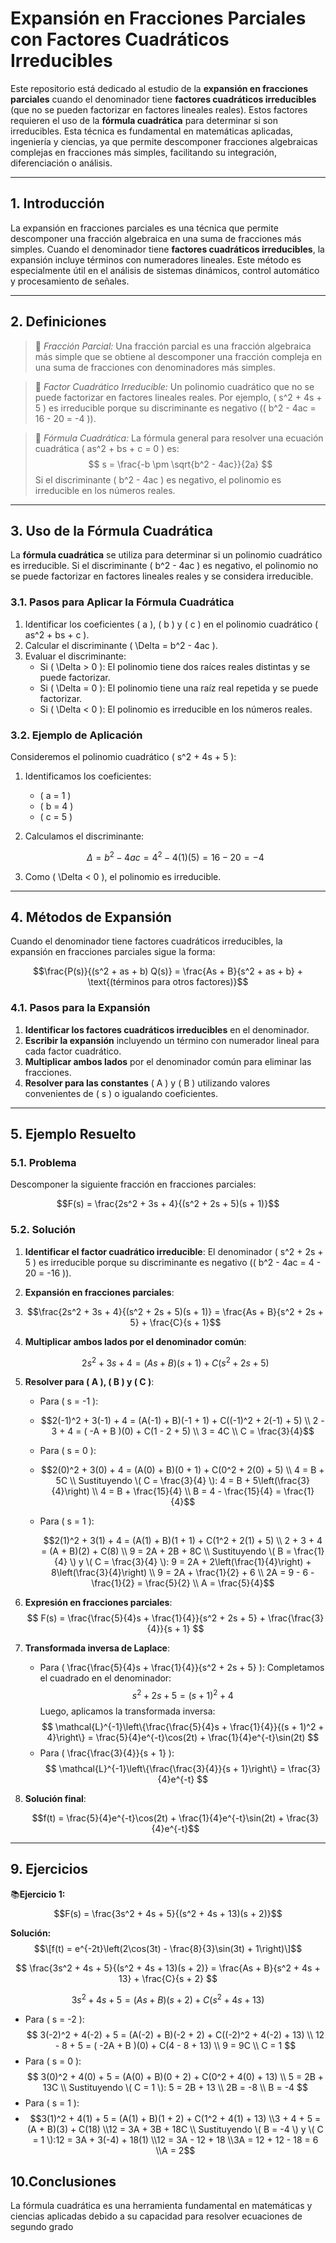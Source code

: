 # Expansión en Fracciones Parciales con Factores Cuadráticos Irreducibles

Este repositorio está dedicado al estudio de la **expansión en fracciones parciales** cuando el denominador tiene **factores cuadráticos irreducibles** (que no se pueden factorizar en factores lineales reales). Estos factores requieren el uso de la **fórmula cuadrática** para determinar si son irreducibles. Esta técnica es fundamental en matemáticas aplicadas, ingeniería y ciencias, ya que permite descomponer fracciones algebraicas complejas en fracciones más simples, facilitando su integración, diferenciación o análisis.

---

## 1. Introducción

La expansión en fracciones parciales es una técnica que permite descomponer una fracción algebraica en una suma de fracciones más simples. Cuando el denominador tiene **factores cuadráticos irreducibles**, la expansión incluye términos con numeradores lineales. Este método es especialmente útil en el análisis de sistemas dinámicos, control automático y procesamiento de señales.

---

## 2. Definiciones

>🔑 *Fracción Parcial:* Una fracción parcial es una fracción algebraica más simple que se obtiene al descomponer una fracción compleja en una suma de fracciones con denominadores más simples.

>🔑 *Factor Cuadrático Irreducible:* Un polinomio cuadrático que no se puede factorizar en factores lineales reales. Por ejemplo, \( s^2 + 4s + 5 \) es irreducible porque su discriminante es negativo (\( b^2 - 4ac = 16 - 20 = -4 \)).

>🔑 *Fórmula Cuadrática:* La fórmula general para resolver una ecuación cuadrática \( as^2 + bs + c = 0 \) es:
$$
s = \frac{-b \pm \sqrt{b^2 - 4ac}}{2a}
$$
Si el discriminante \( b^2 - 4ac \) es negativo, el polinomio es irreducible en los números reales.

---

## 3. Uso de la Fórmula Cuadrática

La **fórmula cuadrática** se utiliza para determinar si un polinomio cuadrático es irreducible. Si el discriminante \( b^2 - 4ac \) es negativo, el polinomio no se puede factorizar en factores lineales reales y se considera irreducible.

### 3.1. Pasos para Aplicar la Fórmula Cuadrática
1. Identificar los coeficientes \( a \), \( b \) y \( c \) en el polinomio cuadrático \( as^2 + bs + c \).
2. Calcular el discriminante \( \Delta = b^2 - 4ac \).
3. Evaluar el discriminante:
   - Si \( \Delta > 0 \): El polinomio tiene dos raíces reales distintas y se puede factorizar.
   - Si \( \Delta = 0 \): El polinomio tiene una raíz real repetida y se puede factorizar.
   - Si \( \Delta < 0 \): El polinomio es irreducible en los números reales.

### 3.2. Ejemplo de Aplicación
Consideremos el polinomio cuadrático \( s^2 + 4s + 5 \):
1. Identificamos los coeficientes:
   - \( a = 1 \)
   - \( b = 4 \)
   - \( c = 5 \)
2. Calculamos el discriminante:

   $$\Delta = b^2 - 4ac = 4^2 - 4(1)(5) = 16 - 20 = -4$$
   
4. Como \( \Delta < 0 \), el polinomio es irreducible.

---

## 4. Métodos de Expansión

Cuando el denominador tiene factores cuadráticos irreducibles, la expansión en fracciones parciales sigue la forma:

$$\frac{P(s)}{(s^2 + as + b) Q(s)} = \frac{As + B}{s^2 + as + b} + \text{(términos para otros factores)}$$

### 4.1. Pasos para la Expansión
1. **Identificar los factores cuadráticos irreducibles** en el denominador.
2. **Escribir la expansión** incluyendo un término con numerador lineal para cada factor cuadrático.
3. **Multiplicar ambos lados** por el denominador común para eliminar las fracciones.
4. **Resolver para las constantes** \( A \) y \( B \) utilizando valores convenientes de \( s \) o igualando coeficientes.

---

## 5. Ejemplo Resuelto

### 5.1. Problema
Descomponer la siguiente fracción en fracciones parciales:

$$F(s) = \frac{2s^2 + 3s + 4}{(s^2 + 2s + 5)(s + 1)}$$

### 5.2. Solución
1. **Identificar el factor cuadrático irreducible**:
   El denominador \( s^2 + 2s + 5 \) es irreducible porque su discriminante es negativo (\( b^2 - 4ac = 4 - 20 = -16 \)).

2. **Expansión en fracciones parciales**:
3. 
   $$\frac{2s^2 + 3s + 4}{(s^2 + 2s + 5)(s + 1)} = \frac{As + B}{s^2 + 2s + 5} + \frac{C}{s + 1}$$

4. **Multiplicar ambos lados por el denominador común**:

   $$2s^2 + 3s + 4 = (As + B)(s + 1) + C(s^2 + 2s + 5)$$

5. **Resolver para \( A \), \( B \) y \( C \)**:
   - Para \( s = -1 \):
   - 
     $$2(-1)^2 + 3(-1) + 4 = (A(-1) + B)(-1 + 1) + C((-1)^2 + 2(-1) + 5) \\
     2 - 3 + 4 = ( -A + B )(0) + C(1 - 2 + 5) \\
     3 = 4C \\
     C = \frac{3}{4}$$
   - Para \( s = 0 \):
   - 
     $$2(0)^2 + 3(0) + 4 = (A(0) + B)(0 + 1) + C(0^2 + 2(0) + 5) \\
     4 = B + 5C \\
     Sustituyendo \( C = \frac{3}{4} \):
     4 = B + 5\left(\frac{3}{4}\right) \\
     4 = B + \frac{15}{4} \\
     B = 4 - \frac{15}{4} = \frac{1}{4}$$
     
   - Para \( s = 1 \):

     $$2(1)^2 + 3(1) + 4 = (A(1) + B)(1 + 1) + C(1^2 + 2(1) + 5) \\
     2 + 3 + 4 = (A + B)(2) + C(8) \\
     9 = 2A + 2B + 8C \\
     Sustituyendo \( B = \frac{1}{4} \) y \( C = \frac{3}{4} \):
     9 = 2A + 2\left(\frac{1}{4}\right) + 8\left(\frac{3}{4}\right) \\
     9 = 2A + \frac{1}{2} + 6 \\
     2A = 9 - 6 - \frac{1}{2} = \frac{5}{2} \\
     A = \frac{5}{4}$$

6. **Expresión en fracciones parciales**:
   $$
   F(s) = \frac{\frac{5}{4}s + \frac{1}{4}}{s^2 + 2s + 5} + \frac{\frac{3}{4}}{s + 1}
   $$

7. **Transformada inversa de Laplace**:
   - Para \( \frac{\frac{5}{4}s + \frac{1}{4}}{s^2 + 2s + 5} \):
     Completamos el cuadrado en el denominador:
     $$
     s^2 + 2s + 5 = (s + 1)^2 + 4
     $$
     Luego, aplicamos la transformada inversa:
     $$
     \mathcal{L}^{-1}\left\{\frac{\frac{5}{4}s + \frac{1}{4}}{(s + 1)^2 + 4}\right\} = \frac{5}{4}e^{-t}\cos(2t) + \frac{1}{4}e^{-t}\sin(2t)
     $$
   - Para \( \frac{\frac{3}{4}}{s + 1} \):
     $$
     \mathcal{L}^{-1}\left\{\frac{\frac{3}{4}}{s + 1}\right\} = \frac{3}{4}e^{-t}
     $$

8. **Solución final**:

   $$f(t) = \frac{5}{4}e^{-t}\cos(2t) + \frac{1}{4}e^{-t}\sin(2t) + \frac{3}{4}e^{-t}$$

---

## 9. Ejercicios

📚**Ejercicio 1:** 
$$F(s) = \frac{3s^2 + 4s + 5}{(s^2 + 4s + 13)(s + 2)}$$

**Solución:** $$\[f(t) = e^{-2t}\left(2\cos(3t) - \frac{8}{3}\sin(3t) + 1\right)\]$$

   $$
   \frac{3s^2 + 4s + 5}{(s^2 + 4s + 13)(s + 2)} = \frac{As + B}{s^2 + 4s + 13} + \frac{C}{s + 2}
   $$

   $$
   3s^2 + 4s + 5 = (As + B)(s + 2) + C(s^2 + 4s + 13)
   $$

   - Para \( s = -2 \):
     $$
     3(-2)^2 + 4(-2) + 5 = (A(-2) + B)(-2 + 2) + C((-2)^2 + 4(-2) + 13) \\
     12 - 8 + 5 = ( -2A + B )(0) + C(4 - 8 + 13) \\
     9 = 9C \\
     C = 1
     $$
   - Para \( s = 0 \):
     $$
     3(0)^2 + 4(0) + 5 = (A(0) + B)(0 + 2) + C(0^2 + 4(0) + 13) \\
     5 = 2B + 13C \\
     Sustituyendo \( C = 1 \):
     5 = 2B + 13 \\
     2B = -8 \\
     B = -4
     $$
   - Para \( s = 1 \):
   - $$3(1)^2 + 4(1) + 5 = (A(1) + B)(1 + 2) + C(1^2 + 4(1) + 13) \\3 + 4 + 5 = (A + B)(3) + C(18) \\12 = 3A + 3B + 18C \\ Sustituyendo \( B = -4 \) y \( C = 1 \):12 = 3A + 3(-4) + 18(1) \\12 = 3A - 12 + 18 \\3A = 12 + 12 - 18 = 6 \\A = 2$$

## 10.Conclusiones
La fórmula cuadrática es una herramienta fundamental en matemáticas y ciencias aplicadas debido a su capacidad para resolver ecuaciones de segundo grado
